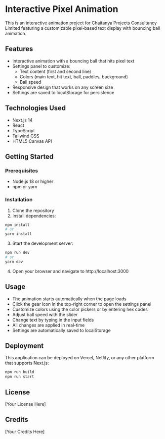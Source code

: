 # Interactive Pixel Animation

This is an interactive animation project for Chaitanya Projects Consultancy Limited featuring a customizable pixel-based text display with bouncing ball animation.

## Features

- Interactive animation with a bouncing ball that hits pixel text
- Settings panel to customize:
  - Text content (first and second line)
  - Colors (main text, hit text, ball, paddles, background)
  - Ball speed
- Responsive design that works on any screen size
- Settings are saved to localStorage for persistence

## Technologies Used

- Next.js 14
- React
- TypeScript
- Tailwind CSS
- HTML5 Canvas API

## Getting Started

### Prerequisites

- Node.js 18 or higher
- npm or yarn

### Installation

1. Clone the repository
2. Install dependencies:

```bash
npm install
# or
yarn install
```

3. Start the development server:

```bash
npm run dev
# or
yarn dev
```

4. Open your browser and navigate to http://localhost:3000

## Usage

- The animation starts automatically when the page loads
- Click the gear icon in the top-right corner to open the settings panel
- Customize colors using the color pickers or by entering hex codes
- Adjust ball speed with the slider
- Change text by typing in the input fields
- All changes are applied in real-time
- Settings are automatically saved to localStorage

## Deployment

This application can be deployed on Vercel, Netlify, or any other platform that supports Next.js:

```bash
npm run build
npm run start
```

## License

[Your License Here]

## Credits

[Your Credits Here] 